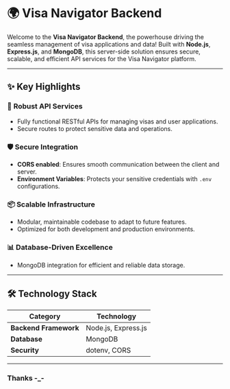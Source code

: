 # 🌍 Visa Navigator Backend  

Welcome to the **Visa Navigator Backend**, the powerhouse driving the seamless management of visa applications and data! Built with **Node.js**, **Express.js**, and **MongoDB**, this server-side solution ensures secure, scalable, and efficient API services for the Visa Navigator platform.  

---

## ✨ Key Highlights  

### 🚀 **Robust API Services**  
- Fully functional RESTful APIs for managing visas and user applications.  
- Secure routes to protect sensitive data and operations.  

### 🛡️ **Secure Integration**  
- **CORS enabled**: Ensures smooth communication between the client and server.  
- **Environment Variables**: Protects your sensitive credentials with `.env` configurations.  

### 📦 **Scalable Infrastructure**  
- Modular, maintainable codebase to adapt to future features.  
- Optimized for both development and production environments.  

### 📊 **Database-Driven Excellence**  
- MongoDB integration for efficient and reliable data storage.  

---

## 🛠️ Technology Stack  

| **Category**          | **Technology**     |  
|------------------------|--------------------|  
| **Backend Framework**  | Node.js, Express.js |  
| **Database**           | MongoDB            |  
| **Security**           | dotenv, CORS       |  

---

### Thanks -_-
